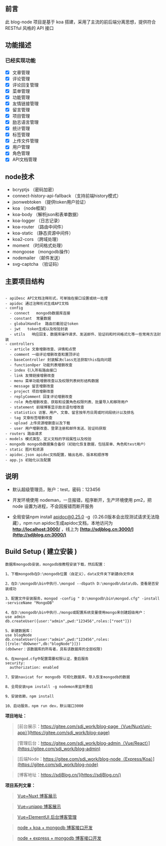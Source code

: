 ## 前言

此 blog-node 项目是基于 koa 搭建，采用了主流的前后端分离思想，提供符合 RESTful 风格的 API 接口

## 功能描述

### 已经实现功能

- [x] 文章管理
- [x] 评论管理
- [x] 评论回复管理
- [x] 菜单管理
- [x] 功能管理
- [x] 友情链接管理
- [x] 留言管理
- [x] 项目管理
- [x] 励志语言管理
- [x] 统计管理
- [x] 标签管理
- [x] 上传文件管理
- [x] 用户管理
- [x] 角色管理
- [x] API文档管理

## node技术

- bcryptjs （密码加密）
- connect-history-api-fallback  （支持前端history模式）
- jsonwebtoken  （提供token用户验证）
- koa （node框架）
- koa-body （解析json和表单数据）
- koa-logger  （日志记录）
- koa-router  （路由中间件）
- koa-static  （静态资源中间件）
- koa2-cors  （跨域处理）
- moment  （时间格式处理）
- mongoose    （mongodb操作）
- nodemailer  （邮件发送）
- svg-captcha  （验证码）

## 主要项目结构

```

- apiDesc API文档注释形式，可单独在接口设置或统一处理
- apidoc 通过注释形式生成API文档
- config
  - connect   mongodb数据库连接
  - constant  常量数据
  - globalHandle  路由拦截验证token
  - jwt   token生成以及校验封装
  - utils   响应回复、数据库操作请求、发送邮件、验证码和时间格式化等一些常用方法封装
- controllers
  - article 文章增删改查、详情和点赞
  - comment 一级评论增删改查和置顶评论
  - baseController 封装解决class无法获取this指向问题
  - functionOper 功能列表增删改查
  - index 引入所有路由接口
  - link 友情链接增删改查
  - menu 菜单功能增删改查以及权限列表树形结构数据
  - message 留言增删改查
  - project 项目增删改查
  - replyComment 回复评论增删改查
  - role 角色增删改查、获取和设置角色权限列表、批量导入和移除用户
  - statement 前端博客显示励志语句增改查
  - statistics 访客、用户、文章、留言按年月日周或时间段统计以及排名
  - tag 文章标签增删改查
  - upload 上传资源增删查以及下载
  - user 用户增删改查、登录注册和邮件发送、验证码获取
- routers 路由请求
- models 模式类型，定义文档的字段属性以及校验
- mongodb mongodb数据集合备份（初始化恢复数据，包括菜单、角色和test用户）
- static 图片和资源
- apidoc.json apidoc文档配置，输出名称、版本和顺序等
- app.js 初始化以及配置

```

## 说明

- 默认超级管理员，账户：test，密码：123456

- 开发环境使用 nodeman，一旦报错，程序断开，生产环境使用 pm2，把 node 设置为进程，不会因报错而断开服务

- 全局安装npm install apidoc@0.25.0 -g（0.26.0版本会出现测试请求无法隐藏），npm run apidoc生成apidoc文档，本地访问为 **[http://localhost:3000/](http://localhost:3000/)** ，线上为 **[http://sdjblog.cn:3000/](http://sdjblog.cn:3000/)**

## Build Setup ( 建立安装 )

```
数据库mongodb安装，mongodb按教程安装下载，然后配置：

1、下载mongodb在D:\mongodb位置（自定义），data文件夹下新建db文件夹

2、在D:\mongodb\bin中执行.\mongod --dbpath D:\mongodb\data\db，查看是否安装成功

3、配置文件安装服务，mongod -config " D:\mongodb\bin\mongod.cfg" -install -serviceName "MongoDB"

4、在D:\mongodb\bin中执行./mongo或配置系统变量使用mongo来创建超级用户：
use admin
db.createUser({user:"admin",pwd:"123456",roles:["root"]})

5、新建数据库：
use blogNode
db.createUser({user:"admin",pwd:"123456",roles:[{role:"dbOwner",db:"blogNode"}]})
(dbOwner：该数据库的所有者，具有该数据库的全部权限)

6、在mongod.cfg中配置需要权限认证，重启服务
security:
  authorization: enabled

7、安装navicat for mongodb 可视化数据库，导入恢复mongodb的数据  

8、全局安装npm install -g nodemon来监听重启

9、安装依赖，npm install

10、启动服务，npm run dev，默认端口3000

```

**项目地址：**

> [前台展示：https://gitee.com/sdj_work/blog-page（Vue/Nuxt/uni-app）](https://gitee.com/sdj_work/blog-page)

> [管理后台：https://gitee.com/sdj_work/blog-admin（Vue/React）](https://gitee.com/sdj_work/blog-admin)

> [后端Node：https://gitee.com/sdj_work/blog-node（Express/Koa）](https://gitee.com/sdj_work/blog-node)

> [博客地址：https://sdjBlog.cn/](https://sdjBlog.cn/)

**项目系列文章：**

> [Vue+Nuxt 博客展示](https://juejin.cn/post/6940629661147725861)

> [Vue+uniapp 博客展示](https://juejin.cn/post/6941182524303343624)

> [Vue+ElementUI 后台博客管理](https://juejin.cn/post/6935733545029599262)

> [node + koa + mongodb 博客接口开发](https://juejin.cn/post/6937589228423348238)

> [node + express + mongodb 博客接口开发](https://juejin.cn/post/6865113400251432967)
